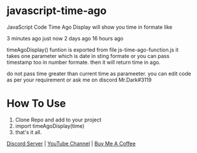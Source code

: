 # javascript-time-ago

JavaScript Code Time Ago Display will show you time in formate like

3 minutes ago
just now
2 days ago
16 hours ago

timeAgoDisplay() funtion is exported from file js-time-ago-function.js
it takes one parameter which is date in sting formate or you can pass timestamp too in number formate.
then it will return time in ago.

do not pass time greater than current time as parameeter. 
you can edit code as per your requirement or ask me on discord Mr.Dark#3119

# How To Use

1. Clone Repo and add to your project
2. import timeAgoDisplay(time)
3. that's it all.

[Discord Server](https://discord.gg/FpC8kX5kQB) | 
[YouTube Channel](https://www.youtube.com/channel/UCEyxVbzsG0oj2f3qoUCQ00g) | 
[Buy Me A Coffee](https://www.buymeacoffee.com/sarfaraj)
